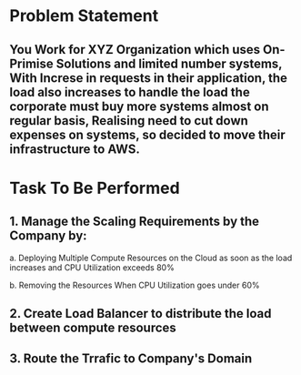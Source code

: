 
# Problem Statement
## You Work for XYZ Organization which uses On-Primise Solutions and limited number systems, With Increse in requests in their application, the load also increases to handle the load the corporate must buy more systems almost on regular basis, Realising need to cut down expenses on systems, so decided to move their infrastructure to AWS.

# Task To Be Performed 
## 1. Manage the Scaling Requirements by the Company by:
 a. Deploying Multiple Compute Resources on the Cloud as soon as the load increases and CPU Utilization exceeds 80%

 b. Removing the Resources When CPU Utilization goes under 60%  

## 2. Create Load Balancer to distribute the load between compute resources  

## 3. Route the Trrafic to Company's Domain 
